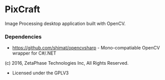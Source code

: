 # PixCraft
Image Processing desktop application built with OpenCV.

### Dependencies
- https://github.com/shimat/opencvsharp - Mono-compatiable OpenCV wrapper for C#/.NET

(c) 2016, ZetaPhase Technologies Inc, All Rights Reserved.
- Licensed under the GPLV3
